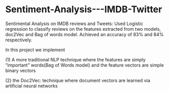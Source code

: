 # Sentiment-Analysis---IMDB-Twitter
Sentimental Analysis on IMDB reviews and Tweets: Used Logistic regression to classify reviews on the features extracted from two models, doc2Vec and Bag of words model. Achieved an accuracy of 83% and 84% respectively.


In this project we implement 

(1) A more traditional NLP technique where the features are simply “important” words(Bag of Words model) and the feature vectors are simple binary vectors

(2) the Doc2Vec: technique where document vectors are learned via artificial neural networks
